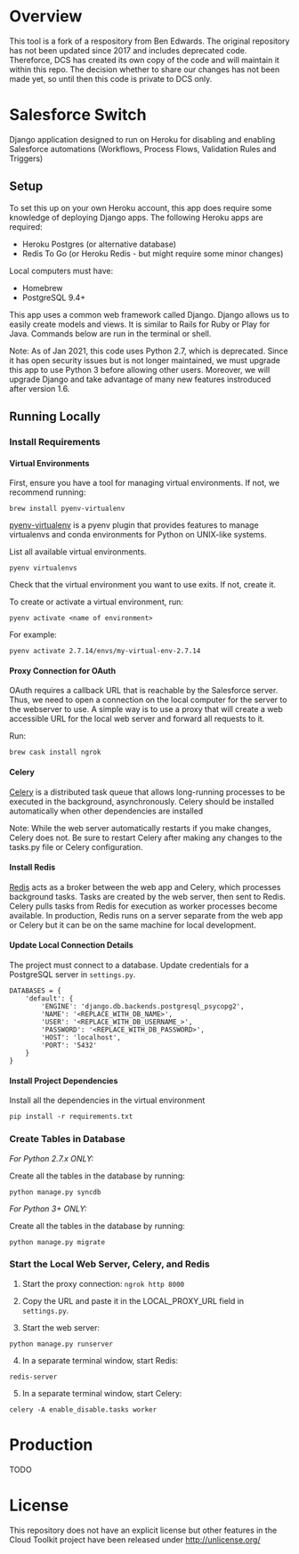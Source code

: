 # Overview
This tool is a fork of a respository from Ben Edwards. The original repository has not been updated since 2017 and includes deprecated code. Thereforce, DCS has created its own copy of the code and will maintain it within this repo. The decision whether to share our changes has not been made yet, so until then this code is private to DCS only.


# Salesforce Switch

Django application designed to run on Heroku for disabling and enabling Salesforce automations (Workflows, Process Flows, Validation Rules and Triggers)

## Setup

To set this up on your own Heroku account, this app does require some knowledge of deploying Django apps. The following Heroku apps are required:
- Heroku Postgres (or alternative database)
- Redis To Go (or Heroku Redis - but might require some minor changes)

Local computers must have:
- Homebrew
- PostgreSQL 9.4+

This app uses a common web framework called Django. Django allows us to easily create models and views. It is similar to Rails for Ruby or Play for Java. Commands below are run in the terminal or shell.

Note: As of Jan 2021, this code uses Python 2.7, which is deprecated. Since it has open security issues but is not longer maintained, we must upgrade this app to use Python 3 before allowing other users. Moreover, we will upgrade Django and take advantage of many new features instroduced after version 1.6.

## Running Locally
### Install Requirements
#### Virtual Environments
First, ensure you have a tool for managing virtual environments. If not, we recommend running:

```brew install pyenv-virtualenv```

[pyenv-virtualenv](https://github.com/pyenv/pyenv-virtualenv) is a pyenv plugin that provides features to manage virtualenvs and conda environments for Python on UNIX-like systems.

List all available virtual environments.

```pyenv virtualenvs```

Check that the virtual environment you want to use exits. If not, create it.

To create or activate a virtual environment, run:

```pyenv activate <name of environment>```

For example:

```pyenv activate 2.7.14/envs/my-virtual-env-2.7.14```

#### Proxy Connection for OAuth
OAuth requires a callback URL that is reachable by the Salesforce server. Thus, we need to open a connection on the local computer for the server to the webserver to use. A simple way is to use a proxy that will create a web accessible URL for the local web server and forward all requests to it.

Run: 

```brew cask install ngrok```

#### Celery
[Celery](https://docs.celeryproject.org/en/stable/django/first-steps-with-django.html) is a distributed task queue that allows long-running processes to be executed in the background, asynchronously. Celery should be installed automatically when other dependencies are installed

Note: While the web server automatically restarts if you make changes, Celery does not. Be sure to restart Celery after making any changes to the tasks.py file or Celery configuration.

#### Install Redis
[Redis](https://redis.io/download) acts as a broker between the web app and Celery, which processes background tasks. Tasks are created by the web server, then sent to Redis. Celery pulls tasks from Redis for execution as worker processes become available. In production, Redis runs on a server separate from the web app or Celery but it can be on the same machine for local development.

#### Update Local Connection Details
The project must connect to a database. Update credentials for a PostgreSQL server in `settings.py`.

```
DATABASES = {
    'default': {
        'ENGINE': 'django.db.backends.postgresql_psycopg2',
        'NAME': '<REPLACE_WITH_DB_NAME>',
        'USER': '<REPLACE_WITH_DB_USERNAME_>',
        'PASSWORD': '<REPLACE_WITH_DB_PASSWORD>',
        'HOST': 'localhost',
        'PORT': '5432'
    }
}
```
#### Install Project Dependencies
Install all the dependencies in the virtual environment

```pip install -r requirements.txt```

### Create Tables in Database
_For Python 2.7.x ONLY:_

Create all the tables in the database by running:

```python manage.py syncdb```

_For Python 3+ ONLY:_

Create all the tables in the database by running:

```python manage.py migrate```

### Start the Local Web Server, Celery, and Redis
1. Start the proxy connection:
```ngrok http 8000```

2. Copy the URL and paste it in the LOCAL_PROXY_URL field in `settings.py`.

3. Start the web server:

```python manage.py runserver```

4. In a separate terminal window, start Redis:

```redis-server```

5. In a separate terminal window, start Celery:

```celery -A enable_disable.tasks worker```






# Production
TODO


# License
This repository does not have an explicit license but other features in the Cloud Toolkit project have been released under http://unlicense.org/